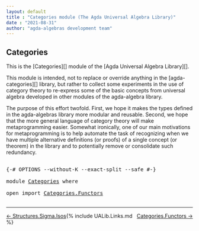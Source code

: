 ```yaml
---
layout: default
title : "Categories module (The Agda Universal Algebra Library)"
date : "2021-08-31"
author: "agda-algebras development team"
---
```


## <a id="categories">Categories</a>

This is the [Categories][] module of the [Agda Universal Algebra Library][].

This module is intended, not to replace or override anything in the [agda-categories][] library, but rather to collect some experiments in the use of category theory to re-express some of the basic concepts from universal algebra developed in other modules of the agda-algebra library.

The purpose of this effort twofold. First, we hope it makes the types defined in the agda-algebras library more modular and reusable.  Second, we hope that the more general language of category theory will make metaprogramming easier.  Somewhat ironically, one of our main motivations for metaprogramming is to help automate the task of recognizing when we have multiple alternative definitions (or proofs) of a single concept (or theorem) in the library and to potentially remove or consolidate such redundancy.

<pre class="Agda">

<a id="1083" class="Symbol">{-#</a> <a id="1087" class="Keyword">OPTIONS</a> <a id="1095" class="Pragma">--without-K</a> <a id="1107" class="Pragma">--exact-split</a> <a id="1121" class="Pragma">--safe</a> <a id="1128" class="Symbol">#-}</a>

<a id="1133" class="Keyword">module</a> <a id="1140" href="Categories.html" class="Module">Categories</a> <a id="1151" class="Keyword">where</a>

<a id="1158" class="Keyword">open</a> <a id="1163" class="Keyword">import</a> <a id="1170" href="Categories.Functors.html" class="Module">Categories.Functors</a>

</pre>

--------------------------------------

<span style="float:left;">[← Structures.Sigma.Isos](Structures.Sigma.Isos.html)</span>
<span style="float:right;">[Categories.Functors →](Categories.Functors.html)</span>

{% include UALib.Links.md %}
